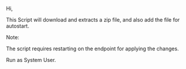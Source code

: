 Hi,

This Script will download and extracts a zip file, and also add the file for autostart.

Note:

The script requires restarting on the endpoint for applying the changes.


Run as System User.